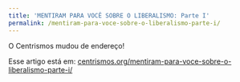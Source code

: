 ```yaml
---
title: 'MENTIRAM PARA VOCÊ SOBRE O LIBERALISMO: Parte I'
permalink: /mentiram-para-voce-sobre-o-liberalismo-parte-i/
---
```


O Centrismos mudou de endereço! 

Esse artigo está em: [centrismos.org/mentiram-para-voce-sobre-o-liberalismo-parte-i/](https://centrismos.org/mentiram-para-voce-sobre-o-liberalismo-parte-i/)
